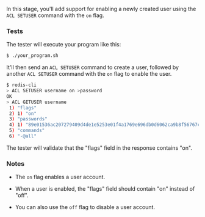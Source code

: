 In this stage, you'll add support for enabling a newly created user using the `ACL SETUSER` command with the `on` flag.

### Tests

The tester will execute your program like this:

```bash
$ ./your_program.sh
```

It'll then send an `ACL SETUSER` command to create a user, followed by another `ACL SETUSER` command with the `on` flag to enable the user.

```bash
$ redis-cli
> ACL SETUSER username on >password
OK
> ACL GETUSER username
 1) "flags"
 2) 1) "on"
 3) "passwords"
 4) 1) "89e01536ac207279409d4de1e5253e01f4a1769e696db0d6062ca9b8f56767c8"
 5) "commands"
 6) "-@all"
```

The tester will validate that the "flags" field in the response contains "on".

### Notes

- The `on` flag enables a user account.

- When a user is enabled, the "flags" field should contain "on" instead of "off".

- You can also use the `off` flag to disable a user account.